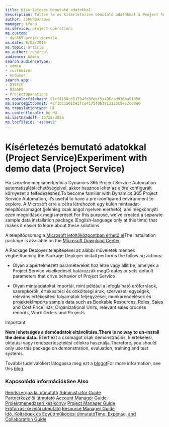 ```yaml
---
title: Kísérletezés bemutató adatokkal
description: Töltse le és kísérletezzen bemutató adatokkal a Project Service Automation alkalmazáshoz.
author: JohnPBurrows
manager: kfend
ms.service: project-operations
ms.custom:
- dyn365-projectservice
ms.date: 8/03/2018
ms.topic: article
ms.author: ruhercul
audience: Admin
search.audienceType:
- admin
- customizer
- enduser
search.app:
- D365CE
- D365PS
- ProjectOperations
ms.openlocfilehash: 91cf4150c651794fe38ebf5a406cad936aa5105d
ms.sourcegitcommit: 4cf1dc1561b92fca4175f0b3813133c5e63ce8e6
ms.translationtype: HT
ms.contentlocale: hu-HU
ms.lasthandoff: 10/28/2020
ms.locfileid: "4130492"
---
```

# <a name="experiment-with-demo-data-project-service"></a><span data-ttu-id="95778-103">Kísérletezés bemutató adatokkal (Project Service)</span><span class="sxs-lookup"><span data-stu-id="95778-103">Experiment with demo data (Project Service)</span></span>

<span data-ttu-id="95778-104">Ha szeretne megismerkedni a Dynamics 365 Project Service Automation automatizálási lehetőségeivel, akkor hasznos lehet az előre konfigurált környezet a felfedezéshez.</span><span class="sxs-lookup"><span data-stu-id="95778-104">To become familiar with Dynamics 365 Project Service Automation, it’s useful to have a pre-configured environment to explore.</span></span> <span data-ttu-id="95778-105">A Microsoft erre a célra létrehozott egy külön mintaadat-telepítőcsomagot (jelenleg csak angol nyelven elérhető), ami megkönnyíti ezen megoldások megismerését.</span><span class="sxs-lookup"><span data-stu-id="95778-105">For this purpose, we’ve created a separate sample data installation package (English-language only at this time) that makes it easier to learn about these solutions.</span></span> 

<span data-ttu-id="95778-106">A telepítőcsomag a [Microsoft letöltőközpontban érhető el](https://go.microsoft.com/fwlink/?linkid=859966)</span><span class="sxs-lookup"><span data-stu-id="95778-106">The installation package is available on the [Microsoft Download Center](https://go.microsoft.com/fwlink/?linkid=859966).</span></span>  

<span data-ttu-id="95778-107">A Package Deployer telepítésével az alábbi műveletek mennek végbe:</span><span class="sxs-lookup"><span data-stu-id="95778-107">Running the Package Deployer install performs the following actions:</span></span> 
  
-   <span data-ttu-id="95778-108">Olyan alapértelmezett paramétereket hoz létre vagy állít be, amelyek a Project Service viselkedését határozzák meg</span><span class="sxs-lookup"><span data-stu-id="95778-108">Creates or sets default parameters that drive behavior of Project Service</span></span>  
  
-   <span data-ttu-id="95778-109">Olyan mintaadatokat importál, mint például a lefoglalható erőforrások, szerepkörök, értékesítési és önköltségi árak, szervezeti egységek, releváns értékesítési folyamatok feljegyzései, munkarendelések és projektek</span><span class="sxs-lookup"><span data-stu-id="95778-109">Imports sample data such as Bookable Resources, Roles, Sales and Cost Price lists, Organizational Units, relevant sales process records, Work Orders and Projects</span></span>    
  
> [!IMPORTANT]
> <span data-ttu-id="95778-110">**Nem lehetséges a demóadatok eltávolítása.**</span><span class="sxs-lookup"><span data-stu-id="95778-110">**There is no way to un-install the demo data.**</span></span> <span data-ttu-id="95778-111">Ezért ezt a csomagot csak demonstrációs, kiértékelési, oktatási vagy rendszertesztelési célokra használja.</span><span class="sxs-lookup"><span data-stu-id="95778-111">Therefore, you should only use this package on demonstration, evaluation, training and test systems.</span></span>

<span data-ttu-id="95778-112">További tudnivalókért látogassa meg ezt a [blogot](https://blogs.msdn.microsoft.com/crm/2017/10/24/microsoft-dynamics-365-for-field-service-and-project-service-automation-sample-data)</span><span class="sxs-lookup"><span data-stu-id="95778-112">For more information, see this [blog](https://blogs.msdn.microsoft.com/crm/2017/10/24/microsoft-dynamics-365-for-field-service-and-project-service-automation-sample-data).</span></span>





  
### <a name="see-also"></a><span data-ttu-id="95778-113">Kapcsolódó információk</span><span class="sxs-lookup"><span data-stu-id="95778-113">See Also</span></span>  
 <span data-ttu-id="95778-114">[Rendszergazdai útmutató](../psa/admin-guide.md) </span><span class="sxs-lookup"><span data-stu-id="95778-114">[Administrator Guide](../psa/admin-guide.md) </span></span>  
 <span data-ttu-id="95778-115">[Partnerkezelői útmutató](../psa/account-manager-guide.md) </span><span class="sxs-lookup"><span data-stu-id="95778-115">[Account Manager Guide](../psa/account-manager-guide.md) </span></span>  
 <span data-ttu-id="95778-116">[Projektmenedzseri kézikönyv](../psa/project-manager-guide.md) </span><span class="sxs-lookup"><span data-stu-id="95778-116">[Project Manager Guide](../psa/project-manager-guide.md) </span></span>  
 <span data-ttu-id="95778-117">[Erőforrás-kezelői útmutató](../psa/resource-manager-guide.md) </span><span class="sxs-lookup"><span data-stu-id="95778-117">[Resource Manager Guide](../psa/resource-manager-guide.md) </span></span>  
 [<span data-ttu-id="95778-118">Idő, Költségek és Együttműködési útmutató</span><span class="sxs-lookup"><span data-stu-id="95778-118">Time, Expense, and Collaboration Guide</span></span>](../psa/time-expense-collaboration-guide.md)
